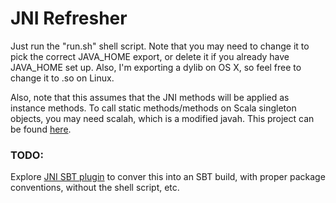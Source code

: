 # JNI Refresher

Just run the "run.sh" shell script. Note that you may need to change it to pick the correct JAVA_HOME export, or delete it if you already have JAVA_HOME set up. Also, I'm exporting a dylib on OS X, so feel free to change it to .so on Linux.

Also, note that this assumes that the JNI methods will be applied as instance methods. To call static methods/methods on Scala singleton objects, you may need scalah, which is a modified javah. This project can be found [here](https://github.com/wpc009/Scalah).

### TODO:

Explore [JNI SBT plugin](https://github.com/joprice/sbt-jni) to conver this into an SBT build, with proper package conventions, without the shell script, etc.
